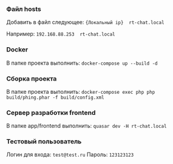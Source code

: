 ### Файл hosts
Добавить в файл следующее:
`{Локальный ip}  rt-chat.local`

Например:
`192.168.88.253  rt-chat.local`

### Docker
В папке проекта выполнить:
`docker-compose up --build -d`

### Сборка проекта
В папке проекта выполнить:
`docker-compose exec php php  build/phing.phar -f build/config.xml`

### Сервер разработки frontend
В папке app/frontend выполнить:
`quasar dev -H rt-chat.local`

### Тестовый пользователь
Логин для входа: `test@test.ru`
Пароль: `123123123`

